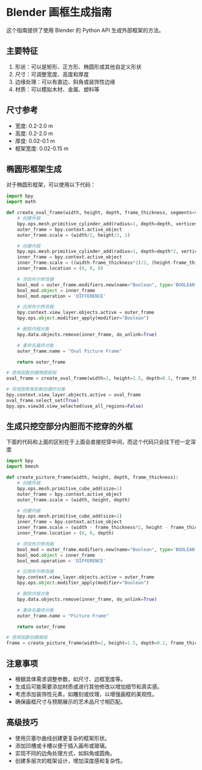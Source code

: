 # Blender 画框生成指南

这个指南提供了使用 Blender 的 Python API 生成外部框架的方法。

## 主要特征

1. 形状：可以是矩形、正方形、椭圆形或其他自定义形状
2. 尺寸：可调整宽度、高度和厚度
3. 边缘处理：可以有直边、斜角或装饰性边缘
4. 材质：可以模拟木材、金属、塑料等

## 尺寸参考

- 宽度: 0.2-2.0 m
- 高度: 0.2-2.0 m
- 厚度: 0.02-0.1 m
- 框架宽度: 0.02-0.15 m

## 椭圆形框架生成

对于椭圆形框架，可以使用以下代码：

```python
import bpy
import math

def create_oval_frame(width, height, depth, frame_thickness, segments=64):
    # 创建外框
    bpy.ops.mesh.primitive_cylinder_add(radius=1, depth=depth, vertices=segments)
    outer_frame = bpy.context.active_object
    outer_frame.scale = (width/2, height/2, 1)

    # 创建内框
    bpy.ops.mesh.primitive_cylinder_add(radius=1, depth=depth*2, vertices=segments)
    inner_frame = bpy.context.active_object
    inner_frame.scale = ((width-frame_thickness*2)/2, (height-frame_thickness*2)/2, 1)
    inner_frame.location = (0, 0, 0)

    # 添加布尔修改器
    bool_mod = outer_frame.modifiers.new(name="Boolean", type='BOOLEAN')
    bool_mod.object = inner_frame
    bool_mod.operation = 'DIFFERENCE'

    # 应用布尔修改器
    bpy.context.view_layer.objects.active = outer_frame
    bpy.ops.object.modifier_apply(modifier="Boolean")

    # 删除内框对象
    bpy.data.objects.remove(inner_frame, do_unlink=True)

    # 重命名最终对象
    outer_frame.name = "Oval Picture Frame"

    return outer_frame

# 使用函数创建椭圆框架
oval_frame = create_oval_frame(width=2, height=1.5, depth=0.1, frame_thickness=0.1)

# 将视图聚焦到新创建的对象
bpy.context.view_layer.objects.active = oval_frame
oval_frame.select_set(True)
bpy.ops.view3d.view_selected(use_all_regions=False)
```

## 生成只挖空部分内胆而不挖穿的外框

下面的代码和上面的区别在于上面会直接挖穿中间，而这个代码只会往下挖一定深度

```python
import bpy
import bmesh

def create_picture_frame(width, height, depth, frame_thickness):
    # 创建外框
    bpy.ops.mesh.primitive_cube_add(size=1)
    outer_frame = bpy.context.active_object
    outer_frame.scale = (width, height, depth)

    # 创建内框
    bpy.ops.mesh.primitive_cube_add(size=1)
    inner_frame = bpy.context.active_object
    inner_frame.scale = (width - frame_thickness*2, height - frame_thickness*2, depth*2)
    inner_frame.location = (0, 0, depth)

    # 添加布尔修改器
    bool_mod = outer_frame.modifiers.new(name="Boolean", type='BOOLEAN')
    bool_mod.object = inner_frame
    bool_mod.operation = 'DIFFERENCE'

    # 应用布尔修改器
    bpy.context.view_layer.objects.active = outer_frame
    bpy.ops.object.modifier_apply(modifier="Boolean")

    # 删除内框对象
    bpy.data.objects.remove(inner_frame, do_unlink=True)

    # 重命名最终对象
    outer_frame.name = "Picture Frame"

    return outer_frame

# 使用函数创建画框
frame = create_picture_frame(width=2, height=1.5, depth=0.1, frame_thickness=0.1)
```

## 注意事项

- 根据具体需求调整参数，如尺寸、边框宽度等。
- 生成后可能需要添加材质或进行其他修改以增加细节和真实感。
- 考虑添加装饰性元素，如雕刻或纹理，以增强画框的美观性。
- 确保画框尺寸与预期展示的艺术品尺寸相匹配。

## 高级技巧

- 使用贝塞尔曲线创建更复杂的框架形状。
- 添加凹槽或卡槽以便于插入画布或玻璃。
- 实现不同的边角处理方式，如斜角或圆角。
- 创建多层次的框架设计，增加深度感和复杂性。
